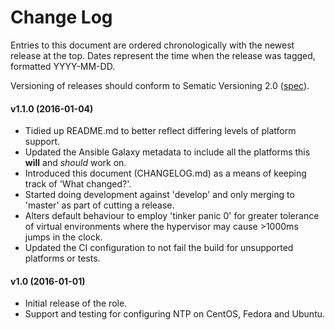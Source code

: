 # Change Log

Entries to this document are ordered chronologically with the newest release at the top. Dates represent the time when the release was tagged, formatted YYYY-MM-DD.

Versioning of releases should conform to Sematic Versioning 2.0 ([spec](http://semver.org/)).

#### v1.1.0 (2016-01-04)

  * Tidied up README.md to better reflect differing levels of platform support.
  * Updated the Ansible Galaxy metadata to include all the platforms this **will** and *should* work on.
  * Introduced this document (CHANGELOG.md) as a means of keeping track of 'What changed?'.
  * Started doing development against 'develop' and only merging to 'master' as part of cutting a release.
  * Alters default behaviour to employ 'tinker panic 0' for greater tolerance of virtual environments where the hypervisor may cause >1000ms jumps in the clock.
  * Updated the CI configuration to not fail the build for unsupported platforms or tests.

#### v1.0 (2016-01-01)

  * Initial release of the role.
  * Support and testing for configuring NTP on CentOS, Fedora and Ubuntu.
